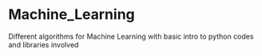 # Machine_Learning
Different algorithms for Machine Learning with basic intro to python codes and libraries involved

